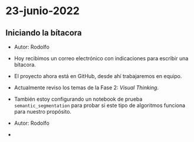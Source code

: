 # 23-junio-2022

## Iniciando la bítacora

- Autor: Rodolfo

- Hoy recibimos un correo electrónico con indicaciones para escribir una bítacora.

- El proyecto ahora está en GitHub, desde ahí trabajaremos en equipo.

- Actualmente reviso los temas de la Fase 2: _Visual Thinking_.
- También estoy configurando un notebook de prueba `semantic_segmentation` para probar si este tipo de algoritmos funciona para nuestro propósito.



- Autor: Rodolfo
- 